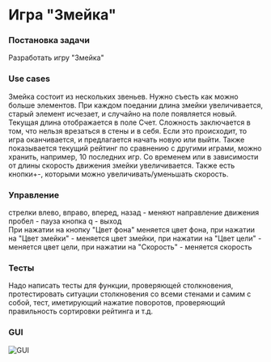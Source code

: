 **Игра "Змейка"**
=================
### **Постановка задачи**  
Разработать игру "Змейка"  
### **Use cases**  
Змейка состоит из нескольких звеньев. Нужно съесть как можно больше элементов. При каждом поедании длина змейки увеличивается, старый элемент исчезает, и случайно на поле появляется новый. Текущая длина отображается в поле Счет. Сложность заключается в том, что нельзя врезаться в стены и в себя. Если это происходит, то игра оканчивается, и предлагается начать новую или выйти. Также показывается текущий рейтинг по сравнению с другими играми, можно хранить, например, 10 последних игр. Со временем или в зависимости от длины скорость движения змейки увеличивается. Также есть кнопки+-, которыми можно увеличивать/уменьшать скорость.  
### **Управление**  
стрелки влево, вправо, вперед, назад - меняют направление движения
пробел - пауза
кнопка q - выход  
При нажатии на кнопку "Цвет фона" меняется цвет фона, при нажатии на "Цвет змейки" - меняется цвет змейки, при нажатии на "Цвет цели" - меняется цвет цели, при нажатии на "Скорость" - меняется скорость  
### **Тесты**  
Надо написать тесты для функции, проверяющей столкновения, протестировать ситуации столкновения со всеми стенами и самим с собой, тест, иметирующий нажатие поворотов, проверяющий правильность сортировки рейтинга и т.д.  
### **GUI**  
![GUI](https://github.com/ilpol/Python-project/blob/master/interfaceNew.png)


